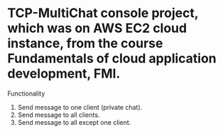 # TCP-MultiChat console project, which was on AWS EC2 cloud instance, from the course Fundamentals of cloud application development, FMI.

Functionality
1. Send message to one client (private chat).
2. Send message to all clients.
3. Send message to all except one client.

